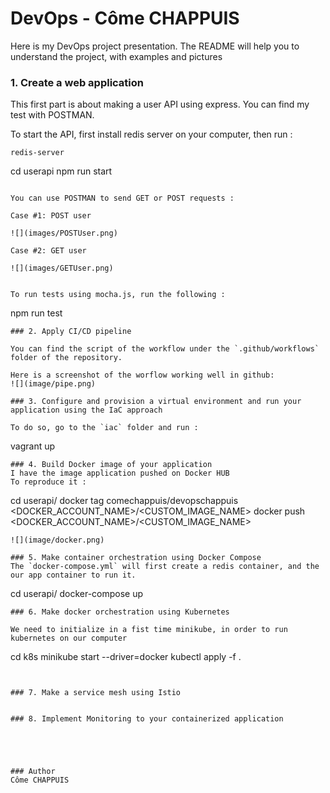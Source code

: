 # 
# DevOps - Côme CHAPPUIS

Here is my DevOps project presentation.
The README will help you to understand the project, with examples and pictures


### 1. Create a web application

This first part is about making a user API using express. You can find my test with POSTMAN.

To start the API, first install redis server on your computer, then run : 
```
redis-server
```
cd userapi
npm run start
```

You can use POSTMAN to send GET or POST requests :

Case #1: POST user

![](images/POSTUser.png)

Case #2: GET user

![](images/GETUser.png)


To run tests using mocha.js, run the following :
```
npm run test
```
### 2. Apply CI/CD pipeline

You can find the script of the workflow under the `.github/workflows` folder of the repository.

Here is a screenshot of the worflow working well in github:
![](image/pipe.png)

### 3. Configure and provision a virtual environment and run your application using the IaC approach

To do so, go to the `iac` folder and run :
```
vagrant up
```
### 4. Build Docker image of your application
I have the image application pushed on Docker HUB
To reproduce it : 
```
cd userapi/
docker tag comechappuis/devopschappuis <DOCKER_ACCOUNT_NAME>/<CUSTOM_IMAGE_NAME>
docker push <DOCKER_ACCOUNT_NAME>/<CUSTOM_IMAGE_NAME>
```
![](image/docker.png)

### 5. Make container orchestration using Docker Compose
The `docker-compose.yml` will first create a redis container, and the our app container to run it.
```
cd userapi/
docker-compose up
```
### 6. Make docker orchestration using Kubernetes

We need to initialize in a fist time minikube, in order to run kubernetes on our computer
```
cd k8s
minikube start --driver=docker
kubectl apply -f .
```


### 7. Make a service mesh using Istio


### 8. Implement Monitoring to your containerized application





### Author
Côme CHAPPUIS

